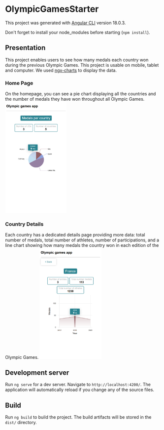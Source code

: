 # OlympicGamesStarter

This project was generated with [Angular CLI](https://github.com/angular/angular-cli) version 18.0.3.

Don't forget to install your node_modules before starting (`npm install`).

## Presentation
This project enables users to see how many medals each country won during the previous Olympic Games.
This project is usable on mobile, tablet and computer.
We used [ngx-charts](https://swimlane.gitbook.io/ngx-charts) to display the data.

### Home Page
On the homepage, you can see a pie chart displaying all the countries and the number of medals they have won throughout all Olympic Games.
<img src="/src/assets/img/homepage.PNG" alt="Homepage preview" width="200px" />

### Country Details
Each country has a dedicated details page providing more data: total number of medals, total number of athletes, number of participations, and a line chart showing how many medals the country won in each edition of the Olympic Games.
<img src="/src/assets/img/details.PNG" alt="Details page preview" width="200px" />

## Development server

Run `ng serve` for a dev server. Navigate to `http://localhost:4200/`. The application will automatically reload if you change any of the source files.

## Build

Run `ng build` to build the project. The build artifacts will be stored in the `dist/` directory.
